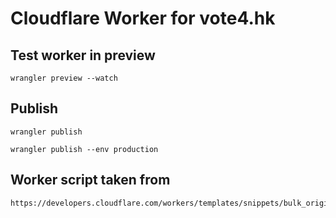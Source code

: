 # Cloudflare Worker for vote4.hk

## Test worker in preview

```
wrangler preview --watch
```

## Publish

```
wrangler publish

wrangler publish --env production
```

## Worker script taken from

```
https://developers.cloudflare.com/workers/templates/snippets/bulk_origin_proxies/
```
